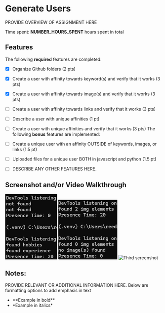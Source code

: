 # Generate Users

PROVIDE OVERVIEW OF ASSIGNMENT HERE

Time spent: **NUMBER_HOURS_SPENT** hours spent in total

## Features

The following **required** features are completed:

- [x] Organize Github folders (2 pts)
- [x] Create a user with affinity towards keyword(s) and verify that it works (3 pts)
- [x] Create a user with affinity towards image(s) and verify that it works (3 pts)
- [ ] Create a user with affinity towards links and verify that it works (3 pts)
- [ ] Describe a user with unique affinities (1 pt)
- [ ] Create a user with unique affinities and verify that it works (3 pts)
The following **bonus** features are implemented:

- [ ] Create a unique user with an affinity OUTSIDE of keywords, images, or links (1.5 pt)
- [ ] Uploaded files for a unique user BOTH in javascript and python (1.5 pt)
- [ ] DESCRIBE ANY OTHER FEATURES HERE.

## Screenshot and/or Video Walkthrough

<img src="images/Screenshot 2024-04-09 191819.png" title='First screenshot' width='' alt='First screenshot' />
<img src="images/Screenshot 2024-04-09 193508.png" title='Second screenshot' width='' alt='Second screenshot' />
<img src="" title='Third screenshot' width='' alt='Third screenshot' />


## Notes:
PROVIDE RELEVANT OR ADDITIONAL INFORMATION HERE. Below are formatting options to add emphasis in text
<ul>
  <li>**Example in bold**</li>
  <li>*Example in italics*</li>
</ul>
